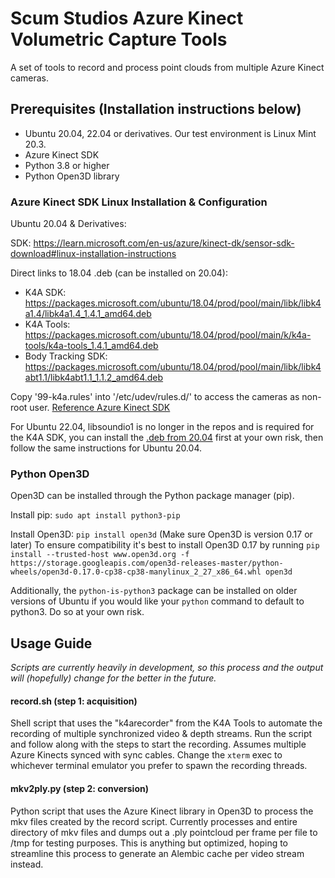 # Scum Studios Azure Kinect Volumetric Capture Tools

A set of tools to record and process point clouds from multiple Azure Kinect cameras.

## Prerequisites (Installation instructions below)

- Ubuntu 20.04, 22.04 or derivatives. Our test environment is Linux Mint 20.3.
- Azure Kinect SDK
- Python 3.8 or higher
- Python Open3D library


### Azure Kinect SDK Linux Installation & Configuration

Ubuntu 20.04 & Derivatives:

SDK: https://learn.microsoft.com/en-us/azure/kinect-dk/sensor-sdk-download#linux-installation-instructions

Direct links to 18.04 .deb (can be installed on 20.04):
- K4A SDK: https://packages.microsoft.com/ubuntu/18.04/prod/pool/main/libk/libk4a1.4/libk4a1.4_1.4.1_amd64.deb
- K4A Tools: https://packages.microsoft.com/ubuntu/18.04/prod/pool/main/k/k4a-tools/k4a-tools_1.4.1_amd64.deb
- Body Tracking SDK: https://packages.microsoft.com/ubuntu/18.04/prod/pool/main/libk/libk4abt1.1/libk4abt1.1_1.1.2_amd64.deb

Copy '99-k4a.rules' into '/etc/udev/rules.d/' to access the cameras as non-root user. [Reference Azure Kinect SDK](https://github.com/microsoft/Azure-Kinect-Sensor-SDK/blob/develop/docs/usage.md#linux-device-setup)

For Ubuntu 22.04, libsoundio1 is no longer in the repos and is required for the K4A SDK, you can install the [.deb from 20.04](http://archive.ubuntu.com/ubuntu/pool/universe/libs/libsoundio/libsoundio1_1.1.0-1_amd64.deb) first at your own risk, then follow the same instructions for Ubuntu 20.04.


### Python Open3D

Open3D can be installed through the Python package manager (pip).

Install pip: ```sudo apt install python3-pip```

Install Open3D: ```pip install open3d``` (Make sure Open3D is version 0.17 or later)
To ensure compatibility it's best to install Open3D 0.17 by running ```pip install --trusted-host www.open3d.org -f https://storage.googleapis.com/open3d-releases-master/python-wheels/open3d-0.17.0-cp38-cp38-manylinux_2_27_x86_64.whl open3d```

Additionally, the ```python-is-python3``` package can be installed on older versions of Ubuntu if you would like your ```python``` command to default to python3. Do so at your own risk.

## Usage Guide

*Scripts are currently heavily in development, so this process and the output will (hopefully) change for the better in the future.*

#### record.sh (step 1: acquisition)

Shell script that uses the "k4arecorder" from the K4A Tools to automate the recording of multiple synchronized video & depth streams.
Run the script and follow along with the steps to start the recording. Assumes multiple Azure Kinects synced with sync cables.
Change the ```xterm``` exec to whichever terminal emulator you prefer to spawn the recording threads.

#### mkv2ply.py (step 2: conversion)

Python script that uses the Azure Kinect library in Open3D to process the mkv files created by the record script.
Currently processes and entire directory of mkv files and dumps out a .ply pointcloud per frame per file to /tmp for testing purposes. This is anything but optimized, hoping to streamline this process to generate an Alembic cache per video stream instead.
